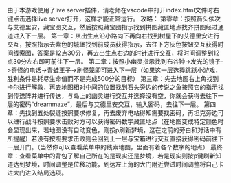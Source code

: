 由于本游戏使用了live server插件，请老师在vscode中打开index.html文件时右键点击选择live server打开，这样才能正常运行。
攻略：
第零章：按照箭头依次与艾德里安，藏宝图交互，然后按照藏宝图指示找到拼图藏匿地点找齐拼图经过通道进入下一层。
第一章：从出生点沿小路向下再向右找到树屋下的艾德里安进行交互，按照指示去紫色的城堡找到前成员获得指示，去往下方灰色按钮交互获得时间线索图，答案是12点30分，再去出生点右边的时针进行交互，将时间调整到12点30分左右即可前往下一层。
第二章：按照小幽灵指示找到布谷钟->发光的镜子->奇怪的电话->青蛙王子->刷怪笼即可进入下一层（如果这一层选择跳跃小游戏，胜利条件是耗尽生命值而不是完成500分的目标）
第三章：先去地图右上角找到卡尔进行解救，再去地图相对中间的位置找到石头旁边的传说之鱼按照它的指示找到传送阵并进行传送，与岛上的幽灵进行交互并选择没有空，你就会获得去往下一层的密码“dreammaze”，最后与艾德里安交互，输入密码，去往下一层。
第四章：先找到五处裂缝按照要求修复，再去废弃电站得知需要找密码，再坦克旁边可以进行战斗按照要求击败对方可以获得密码数字藏匿地点（在地图变成特定颜色时会显现出来，若地图没有自动变色，则按p刷新梦境，这在之前的旁白和对话中有所提醒）若没有按照要求击败则会回到上一层与宝箱进行交互直接获得密码前往下一层开门。（当然你可以查看菜单中的线索地图，里面有着各个数字的地点）
最终章：查看菜单中的背包了解自己所在的是现实还是梦境，若是现实则按p键刷新知道达到梦境，时间调整是位移功能，到达左上角的大门附近尝试时间调整将自己卡进大门进入结局选项。